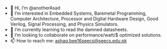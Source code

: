 - 👋 Hi, I’m @anotherAsad
- 👀 I’m interested in Embedded Systems, Baremetal Programming, Computer Architecture, Processor and Digital Hardware Design, Good Verilog, Signal Processing, and Physics Simulators.
- 🌱 I’m currently learning to read the damned datasheets.
- 💞️ I’m looking to collaborate on performance/watt/$ optimized solutions.
- 📫 How to reach me: ashaq.bee16seecs@seecs.edu.pk

<!---
anotherAsad/anotherAsad is a ✨ special ✨ repository because its `README.md` (this file) appears on your GitHub profile.
You can click the Preview link to take a look at your changes.
--->

